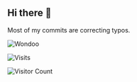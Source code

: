 ## Hi there 👋
Most of my commits are correcting typos.


![Wondoo](https://media.tenor.com/example.gif)







![Visits](https://komarev.com/ghpvc/?username=mirbyte&color=22a153&style=flat&abbreviated=true&label=PROFILE+VIEWS++)
<!--blue 5757ff-->


![Visitor Count](https://hit.yhype.me/github/profile?account_id=83219244)

